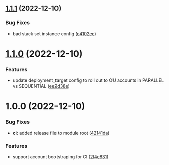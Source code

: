 ## [1.1.1](https://github.com/kolvin/github-aws-oidc-provider/compare/v1.1.0...v1.1.1) (2022-12-10)


### Bug Fixes

* bad stack set instance config ([c4102ec](https://github.com/kolvin/github-aws-oidc-provider/commit/c4102ecbbaba483c04877abcd088e441ad1a573e))

# [1.1.0](https://github.com/kolvin/github-aws-oidc-provider/compare/v1.0.0...v1.1.0) (2022-12-10)


### Features

* update deployment_target config to roll out to OU accounts in PARALLEL vs SEQUENTIAL ([ee2d38e](https://github.com/kolvin/github-aws-oidc-provider/commit/ee2d38ece8103da024486d31da1bf661caad03a8))

# 1.0.0 (2022-12-10)


### Bug Fixes

* **ci:** added release file to module root ([42141da](https://github.com/kolvin/github-aws-oidc-provider/commit/42141da0a0825adf13670729f59a01b21350f616))


### Features

* support account bootstraping for CI ([2f4e831](https://github.com/kolvin/github-aws-oidc-provider/commit/2f4e831de5e181cbb990daaf3502fb206b306493))
